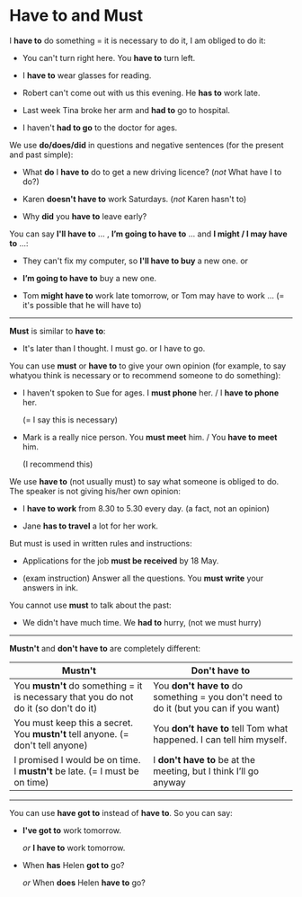 # Have to and Must

I **have to** do something = it is necessary to do it, I am obliged to do it:

- You can't turn right here. You **have to** turn left.

- I **have to** wear glasses for reading.

- Robert can't come out with us this evening. He **has to** work late.

- Last week Tina broke her arm and **had to** go to hospital.

- I haven't **had to go** to the doctor for ages.

We use **do/does/did** in questions and negative sentences (for the present and past simple):

- What **do** I **have to** do to get a new driving licence? (*not* What have I to do?)

- Karen **doesn't have to** work Saturdays. (*not* Karen hasn't to)

- Why **did** you **have to** leave early?

You can say **I'll have to** ... , **I’m going to have to** ... and **I might / I may have to** ...:

- They can't fix my computer, so **I'll have to buy** a new one. or

- **I’m going to have to** buy a new one.

- Tom **might have to** work late tomorrow, or Tom may have to work ...
(= it's possible that he will have to)

---

**Must** is similar to **have to**:

- It's later than I thought. I must go. or I have to go.

You can use **must** or **have to** to give your own opinion (for example, to say whatyou think is
necessary or to recommend someone to do something):

- I haven't spoken to Sue for ages. I **must phone** her. / I **have to phone** her.

    (= I say this is necessary)

- Mark is a really nice person. You **must meet** him. / You **have to meet** him.

    (I recommend this)

We use **have to** (not usually must) to say what someone is obliged to do. The speaker is not giving
his/her own opinion:

- I **have to work** from 8.30 to 5.30 every day. (a fact, not an opinion)

- Jane **has to travel** a lot for her work.

But must is used in written rules and instructions:

- Applications for the job **must be received** by 18 May.

- (exam instruction) Answer all the questions. You **must write** your answers in ink.

You cannot use **must** to talk about the past:

- We didn't have much time. We **had to** hurry, (not we must hurry)

---

**Mustn't** and **don't have to** are completely different:

| **Mustn't** | **Don't have to** |
| -------- | ----------- |
|You **mustn't** do something = it is necessary that you do not do it (so don't do it) | You **don't have to** do something = you don't need to do it (but you can if you want) |
| You must keep this a secret. You **mustn't** tell anyone. (= don't tell anyone) | You **don’t have to** tell Tom what happened. I can tell him myself. |
| I promised I would be on time. I **mustn't** be late. (= I must be on time) | I **don't have to** be at the meeting, but I think I’ll go anyway|

---

You can use **have got to** instead of **have to**. So you can say:

- **I've got to** work tomorrow.

    *or* **I have to** work tomorrow.

- When **has** Helen **got to** go?

    *or* When **does** Helen **have to** go?
